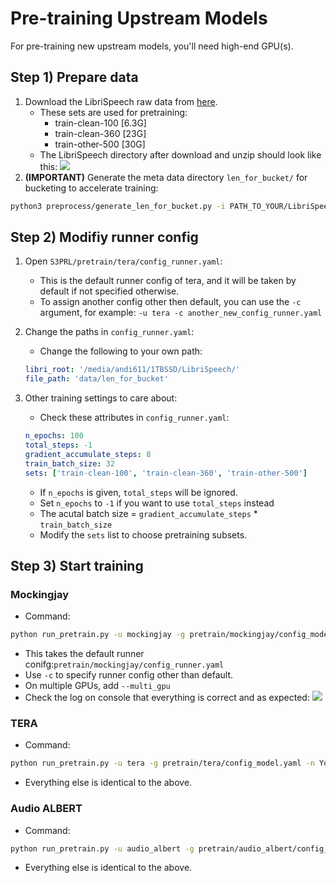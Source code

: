 # Pre-training  Upstream Models
For pre-training new upstream models, you'll need high-end GPU(s).

## Step 1) Prepare data
1) Download the LibriSpeech raw data from [here](http://www.openslr.org/12).
    - These sets are used for pretraining:
        - train-clean-100 [6.3G]
        - train-clean-360 [23G]
        - train-other-500 [30G]
    - The LibriSpeech directory after download and unzip should look like this: 
      ![](https://i.imgur.com/PdAOXjq.png)
2) **(IMPORTANT)** Generate the meta data directory `len_for_bucket/` for bucketing to accelerate training: 
```bash
python3 preprocess/generate_len_for_bucket.py -i PATH_TO_YOUR/LibriSpeech/
```

## Step 2) Modifiy runner config
1) Open `S3PRL/pretrain/tera/config_runner.yaml`:
    - This is the default runner config of tera, and it will be taken by default if not specified otherwise.
    - To assign another config other then default, you can use the `-c` argument, for example:
      `-u tera -c another_new_config_runner.yaml`
      
2) Change the paths in `config_runner.yaml`:
    - Change the following to your own path:
    ```yaml
    libri_root: '/media/andi611/1TBSSD/LibriSpeech/'
    file_path: 'data/len_for_bucket' 
    ```
3) Other training settings to care about:
    - Check these attributes in `config_runner.yaml`:
    ```yaml
    n_epochs: 100
    total_steps: -1
    gradient_accumulate_steps: 8
    train_batch_size: 32
    sets: ['train-clean-100', 'train-clean-360', 'train-other-500']
    ```
    - If `n_epochs` is given, `total_steps` will be ignored.
    - Set `n_epochs` to `-1` if you want to use `total_steps` instead
    - The acutal batch size = `gradient_accumulate_steps` * `train_batch_size`
    - Modify the `sets` list to choose pretraining subsets.

    
## Step 3) Start training

### Mockingjay
- Command:
```bash
python run_pretrain.py -u mockingjay -g pretrain/mockingjay/config_model.yaml -n YourModelName
```
- This takes the default runner conifg:`pretrain/mockingjay/config_runner.yaml`
- Use `-c` to specify runner config other than default.
- On multiple GPUs, add `--multi_gpu`
- Check the log on console that everything is correct and as expected:
  ![](https://i.imgur.com/mbmtGOH.png)

### TERA
- Command:
```bash
python run_pretrain.py -u tera -g pretrain/tera/config_model.yaml -n YourModelName
```
- Everything else is identical to the above.

### Audio ALBERT
- Command:
```bash
python run_pretrain.py -u audio_albert -g pretrain/audio_albert/config_model.yaml -n YourModelName
```
- Everything else is identical to the above.
